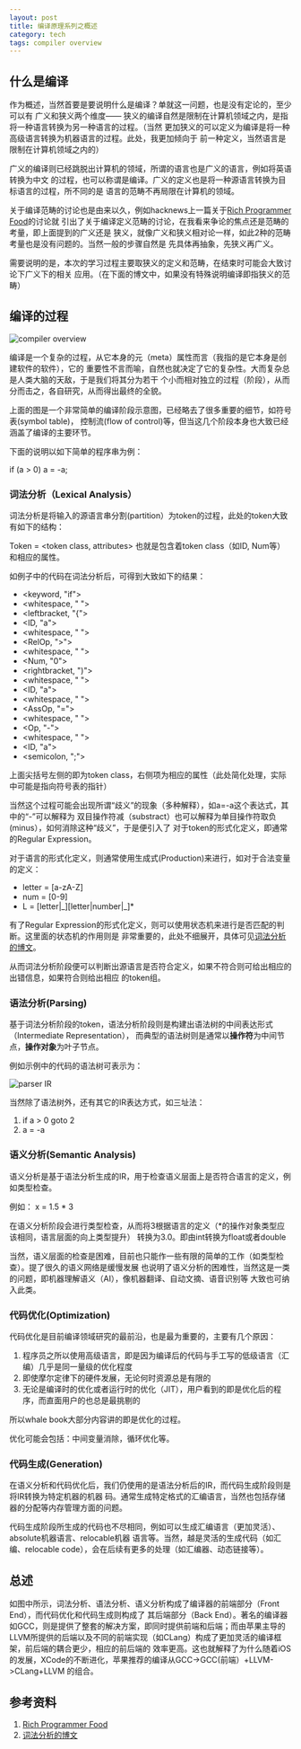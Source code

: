```yaml
---
layout: post
title: 编译原理系列之概述
category: tech
tags: compiler overview
---
```


## 什么是编译

作为概述，当然首要是要说明什么是编译？单就这一问题，也是没有定论的，至少可以有
广义和狭义两个维度——
狭义的编译自然是限制在计算机领域之内，是指将一种语言转换为另一种语言的过程。（当然
更加狭义的可以定义为编译是将一种高级语言转换为机器语言的过程。此处，我更加倾向于
前一种定义，当然语言是限制在计算机领域之内的）

广义的编译则已经跳脱出计算机的领域，所谓的语言也是广义的语言，例如将英语转换为中文
的过程，也可以称谓是编译。广义的定义也是将一种源语言转换为目标语言的过程，所不同的是
语言的范畴不再局限在计算机的领域。

关于编译范畴的讨论也是由来以久，例如hacknews上一篇关于[Rich Programmer Food][Rich Programmer Food]的讨论就
引出了关于编译定义范畴的讨论，在我看来争论的焦点还是范畴的考量，即上面提到的广义还是
狭义，就像广义和狭义相对论一样，如此2种的范畴考量也是没有问题的。当然一般的步骤自然是
先具体再抽象，先狭义再广义。

需要说明的是，本次的学习过程主要取狭义的定义和范畴，在结束时可能会大致讨论下广义下的相关
应用。（在下面的博文中，如果没有特殊说明编译即指狭义的范畴）

## 编译的过程

![compiler overview](/assets/images/compiler-overview.png)

编译是一个复杂的过程，从它本身的元（meta）属性而言（我指的是它本身是创建软件的软件），它的
重要性不言而喻，自然也就决定了它的复杂性。大而复杂总是人类大脑的天敌，于是我们将其分为若干
个小而相对独立的过程（阶段），从而分而击之，各自研究，从而得出最终的全貌。

上面的图是一个非常简单的编译阶段示意图，已经略去了很多重要的细节，如符号表(symbol table)，
控制流(flow of control)等，但当这几个阶段本身也大致已经涵盖了编译的主要环节。

下面的说明以如下简单的程序串为例：

if (a > 0) a = -a;

### 词法分析（Lexical Analysis）

词法分析是将输入的源语言串分割(partition）为token的过程，此处的token大致有如下的结构：

Token = <token class, attributes> 也就是包含着token class（如ID, Num等）和相应的属性。

如例子中的代码在词法分析后，可得到大致如下的结果：

* <keyword, "if">
* <whitespace, " ">
* <leftbracket, "{">
* <ID, "a">
* <whitespace, " ">
* <RelOp, ">">
* <whitespace, " ">
* <Num, "0">
* <rightbracket, ")">
* <whitespace, " ">
* <ID, "a">
* <whitespace, " ">
* <AssOp, "=">
* <whitespace, " ">
* <Op, "-">
* <whitespace, " ">
* <ID, "a">
* <semicolon, ";">

上面尖括号左侧的即为token class，右侧项为相应的属性（此处简化处理，实际中可能是指向符号表的指针）

当然这个过程可能会出现所谓“歧义”的现象（多种解释），如a=-a这个表达式，其中的“-”可以解释为
双目操作符减（substract）也可以解释为单目操作符取负(minus），如何消除这种“歧义”，于是便引入了
对于token的形式化定义，即通常的Regular Expression。

对于语言的形式化定义，则通常使用生成式(Production)来进行，如对于合法变量的定义：


* letter = [a-zA-Z]
* num = [0-9]
* L = [letter\|\_][letter\|number\|\_]*

有了Regular Expression的形式化定义，则可以使用状态机来进行是否匹配的判断。这里面的状态机的作用则是
非常重要的，此处不细展开，具体可见[词法分析的博文][词法分析的博文]。

从而词法分析阶段便可以判断出源语言是否符合定义，如果不符合则可给出相应的出错信息，如果符合则给出相应
的token组。

### 语法分析(Parsing)

基于词法分析阶段的token，语法分析阶段则是构建出语法树的中间表达形式（Intermediate Representation），
而典型的语法树则是通常以**操作符**为中间节点，**操作对象**为叶子节点。

例如示例中的代码的语法树可表示为：

![parser IR](/assets/images/parser_IR.png)

当然除了语法树外，还有其它的IR表达方式，如三址法：

1. if a > 0 goto 2
2. a = -a


### 语义分析(Semantic Analysis)

语义分析是基于语法分析生成的IR，用于检查语义层面上是否符合语言的定义，例如类型检查。

例如： x = 1.5 * 3 

在语义分析阶段会进行类型检查，从而将3根据语言的定义（*的操作对象类型应该相同，语言层面的向上类型提升）
转换为3.0。即由int转换为float或者double

当然，语义层面的检查是困难，目前也只能作一些有限的简单的工作（如类型检查）。提了很久的语义网络是缓慢发展
也说明了语义分析的困难性，当然这是一类的问题，即机器理解语义（AI），像机器翻译、自动文摘、语音识别等
大致也可纳入此类。

### 代码优化(Optimization)

代码优化是目前编译领域研究的最前沿，也是最为重要的，主要有几个原因：

1. 程序员之所以使用高级语言，即是因为编译后的代码与手工写的低级语言（汇编）几乎是同一量级的优化程度
2. 即使摩尔定律下的硬件发展，无论何时资源总是有限的
3. 无论是编译时的优化或者运行时的优化（JIT），用户看到的即是优化后的程序，而直面用户的也总是最挑剔的

所以whale book大部分内容讲的即是优化的过程。

优化可能会包括：中间变量消除，循环优化等。

### 代码生成(Generation)

在语义分析和代码优化后，我们仍使用的是语法分析后的IR，而代码生成阶段则是将IR转换为特定机器的机器
码。通常生成特定格式的汇编语言，当然也包括存储器的分配等内存管理方面的问题。

代码生成阶段所生成的代码也不尽相同，例如可以生成汇编语言（更加灵活）、absolute机器语言、relocable机器
语言等。当然，越是灵活的生成代码（如汇编、relocable code），会在后续有更多的处理（如汇编器、动态链接等）。



## 总述

如图中所示，词法分析、语法分析、语义分析构成了编译器的前端部分（Front End），而代码优化和代码生成则构成了
其后端部分（Back End）。著名的编译器如GCC，则是提供了整套的解决方案，即同时提供前端和后端；而由苹果主导的
LLVM所提供的后端以及不同的前端实现（如CLang）构成了更加灵活的编译框架，前后端的耦合更少，相应的前后端的
效率更高。这也就解释了为什么随着iOS的发展，XCode的不断进化，苹果推荐的编译从GCC->GCC(前端）+LLVM->CLang+LLVM
的组合。






## 参考资料
1. [Rich Programmer Food][Rich Programmer Food]
2. [词法分析的博文][词法分析的博文]


[Rich Programmer Food]: https://news.ycombinator.com/item?id=1608129
[词法分析的博文]: http://towerjoo.github.io/blog/2013/05/14/compiler-3-lexical-analysis/


